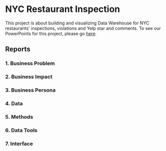 # NYC Restaurant Inspection

This project is about building and visualizing Data Warehouse for NYC restaurants' inspections, violations and Yelp star and comments. To see our PowerPoints for this project, please go [here](/Data%20Warehousing%20Term%20Project.pdf).

## Reports

### 1. Business Problem

### 2. Business Impact

### 3. Business Persona

### 4. Data

### 5. Methods

### 6. Data Tools

### 7. Interface
